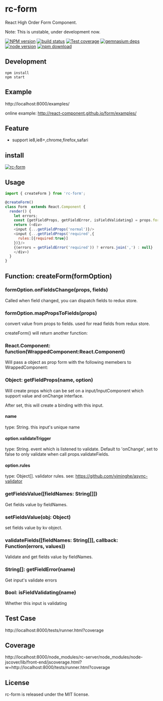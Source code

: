# rc-form

React High Order Form Component.

Note: This is unstable, under development now.

[![NPM version][npm-image]][npm-url]
[![build status][travis-image]][travis-url]
[![Test coverage][coveralls-image]][coveralls-url]
[![gemnasium deps][gemnasium-image]][gemnasium-url]
[![node version][node-image]][node-url]
[![npm download][download-image]][download-url]

[npm-image]: http://img.shields.io/npm/v/rc-form.svg?style=flat-square
[npm-url]: http://npmjs.org/package/rc-form
[travis-image]: https://img.shields.io/travis/react-component/form.svg?style=flat-square
[travis-url]: https://travis-ci.org/react-component/form
[coveralls-image]: https://img.shields.io/coveralls/react-component/form.svg?style=flat-square
[coveralls-url]: https://coveralls.io/r/react-component/form?branch=master
[gemnasium-image]: http://img.shields.io/gemnasium/react-component/form.svg?style=flat-square
[gemnasium-url]: https://gemnasium.com/react-component/form
[node-image]: https://img.shields.io/badge/node.js-%3E=_0.10-green.svg?style=flat-square
[node-url]: http://nodejs.org/download/
[download-image]: https://img.shields.io/npm/dm/rc-form.svg?style=flat-square
[download-url]: https://npmjs.org/package/rc-form

## Development

```
npm install
npm start
```

## Example

http://localhost:8000/examples/

online example: http://react-component.github.io/form/examples/

## Feature

* support ie8,ie8+,chrome,firefox,safari

## install

[![rc-form](https://nodei.co/npm/rc-form.png)](https://npmjs.org/package/rc-form)

## Usage

```js
import { createForm } from 'rc-form';

@createForm()
class Form  extends React.Component {
  render() {
    let errors;
    const {getFieldProps, getFieldError, isFieldValidating} = props.form;
    return (<div>
    <input {...getFieldProps('normal')}/>
    <input {...getFieldProps('required',{
      rules:[{required:true}]
    })}/>
    {(errors = getFieldError('required')) ? errors.join(',') : null}
    </div>)
  }
}
```

## Function: createForm(formOption)

### formOption.onFieldsChange(props, fields)

Called when field changed, you can dispatch fields to redux store.

### formOption.mapPropsToFields(props)

convert value from props to fields. used for read fields from redux store.

createForm() will return another function:

### React.Component: function(WrappedComponent:React.Component)

Will pass a object as prop form with the following memebers to WrappedComponent:

### Object: getFieldProps(name, option)

Will create props which can be set on a input/InputComponent which support value and onChange interface.

After set, this will create a binding with this input.

#### name

type: String. this input's unique name

#### option.validateTrigger

type: String. event which is listened to validate. Default to 'onChange', set to false to only validate when call props.validateFields.

#### option.rules

type: Object[]. validator rules. see: https://github.com/yiminghe/async-validator

### getFieldsValue([fieldNames: String[]])

Get fields value by fieldNames.

### setFieldsValue(obj: Object)

set fields value by kv object.

### validateFields([fieldNames: String[]], callback: Function(errors, values))

Validate and get fields value by fieldNames.

### String[]: getFieldError(name)

Get input's validate errors

### Bool: isFieldValidating(name)

Whether this input is validating

## Test Case

http://localhost:8000/tests/runner.html?coverage

## Coverage

http://localhost:8000/node_modules/rc-server/node_modules/node-jscover/lib/front-end/jscoverage.html?w=http://localhost:8000/tests/runner.html?coverage

## License

rc-form is released under the MIT license.
